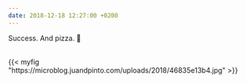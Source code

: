 ```yaml
---
date: 2018-12-18 12:27:00 +0200
---
```


Success. And pizza. 🍕

<br />
{{< myfig "https://microblog.juandpinto.com/uploads/2018/46835e13b4.jpg" >}}
